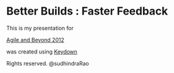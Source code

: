 Better Builds : Faster Feedback
=============

This is my presentation for 

[Agile and Beyond 2012](http://agileandbeyond.org/)

was created using [Keydown](https://github.com/infews/keydown.git)


Rights reserved. @sudhindraRao